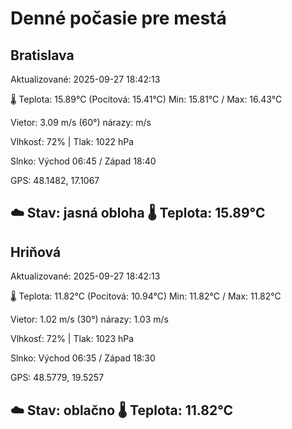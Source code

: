 ﻿# Denné počasie pre mestá

## Bratislava
Aktualizované: 2025-09-27 18:42:13

🌡️ Teplota: 15.89°C 
(Pocitová: 15.41°C)
Min: 15.81°C / Max: 16.43°C

Vietor: 3.09 m/s    (60°) 
nárazy:  m/s

Vlhkosť: 72% | Tlak: 1022 hPa

Slnko: Východ 06:45 / Západ 18:40

GPS: 48.1482, 17.1067

☁️ Stav: jasná obloha        🌡️ Teplota: 15.89°C
---

## Hriňová
Aktualizované: 2025-09-27 18:42:13

🌡️ Teplota: 11.82°C 
(Pocitová: 10.94°C)
Min: 11.82°C / Max: 11.82°C

Vietor: 1.02 m/s (30°)
nárazy: 1.03 m/s

Vlhkosť: 72% | Tlak: 1023 hPa

Slnko: Východ 06:35 / Západ 18:30

GPS: 48.5779, 19.5257

☁️ Stav: oblačno        🌡️ Teplota: 11.82°C
---
